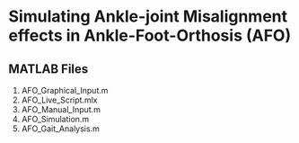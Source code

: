 # Simulating Ankle-joint Misalignment effects in Ankle-Foot-Orthosis (AFO)

## MATLAB Files
  1. AFO_Graphical_Input.m
  2. AFO_Live_Script.mlx
  3. AFO_Manual_Input.m
  4. AFO_Simulation.m
  5. AFO_Gait_Analysis.m

